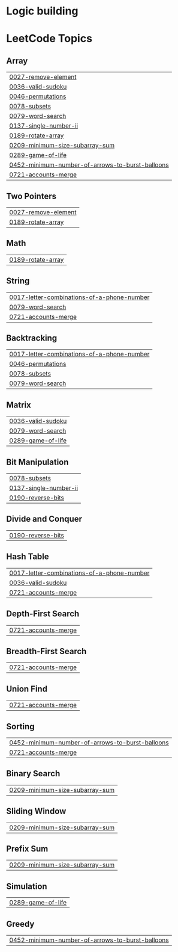 # Logic building

<!---LeetCode Topics Start-->
# LeetCode Topics
## Array
|  |
| ------- |
| [0027-remove-element](https://github.com/HaroonSS/Coding_Practice/tree/master/0027-remove-element) |
| [0036-valid-sudoku](https://github.com/HaroonSS/Coding_Practice/tree/master/0036-valid-sudoku) |
| [0046-permutations](https://github.com/HaroonSS/Coding_Practice/tree/master/0046-permutations) |
| [0078-subsets](https://github.com/HaroonSS/Coding_Practice/tree/master/0078-subsets) |
| [0079-word-search](https://github.com/HaroonSS/Coding_Practice/tree/master/0079-word-search) |
| [0137-single-number-ii](https://github.com/HaroonSS/Coding_Practice/tree/master/0137-single-number-ii) |
| [0189-rotate-array](https://github.com/HaroonSS/Coding_Practice/tree/master/0189-rotate-array) |
| [0209-minimum-size-subarray-sum](https://github.com/HaroonSS/Coding_Practice/tree/master/0209-minimum-size-subarray-sum) |
| [0289-game-of-life](https://github.com/HaroonSS/Coding_Practice/tree/master/0289-game-of-life) |
| [0452-minimum-number-of-arrows-to-burst-balloons](https://github.com/HaroonSS/Coding_Practice/tree/master/0452-minimum-number-of-arrows-to-burst-balloons) |
| [0721-accounts-merge](https://github.com/HaroonSS/Coding_Practice/tree/master/0721-accounts-merge) |
## Two Pointers
|  |
| ------- |
| [0027-remove-element](https://github.com/HaroonSS/Coding_Practice/tree/master/0027-remove-element) |
| [0189-rotate-array](https://github.com/HaroonSS/Coding_Practice/tree/master/0189-rotate-array) |
## Math
|  |
| ------- |
| [0189-rotate-array](https://github.com/HaroonSS/Coding_Practice/tree/master/0189-rotate-array) |
## String
|  |
| ------- |
| [0017-letter-combinations-of-a-phone-number](https://github.com/HaroonSS/Coding_Practice/tree/master/0017-letter-combinations-of-a-phone-number) |
| [0079-word-search](https://github.com/HaroonSS/Coding_Practice/tree/master/0079-word-search) |
| [0721-accounts-merge](https://github.com/HaroonSS/Coding_Practice/tree/master/0721-accounts-merge) |
## Backtracking
|  |
| ------- |
| [0017-letter-combinations-of-a-phone-number](https://github.com/HaroonSS/Coding_Practice/tree/master/0017-letter-combinations-of-a-phone-number) |
| [0046-permutations](https://github.com/HaroonSS/Coding_Practice/tree/master/0046-permutations) |
| [0078-subsets](https://github.com/HaroonSS/Coding_Practice/tree/master/0078-subsets) |
| [0079-word-search](https://github.com/HaroonSS/Coding_Practice/tree/master/0079-word-search) |
## Matrix
|  |
| ------- |
| [0036-valid-sudoku](https://github.com/HaroonSS/Coding_Practice/tree/master/0036-valid-sudoku) |
| [0079-word-search](https://github.com/HaroonSS/Coding_Practice/tree/master/0079-word-search) |
| [0289-game-of-life](https://github.com/HaroonSS/Coding_Practice/tree/master/0289-game-of-life) |
## Bit Manipulation
|  |
| ------- |
| [0078-subsets](https://github.com/HaroonSS/Coding_Practice/tree/master/0078-subsets) |
| [0137-single-number-ii](https://github.com/HaroonSS/Coding_Practice/tree/master/0137-single-number-ii) |
| [0190-reverse-bits](https://github.com/HaroonSS/Coding_Practice/tree/master/0190-reverse-bits) |
## Divide and Conquer
|  |
| ------- |
| [0190-reverse-bits](https://github.com/HaroonSS/Coding_Practice/tree/master/0190-reverse-bits) |
## Hash Table
|  |
| ------- |
| [0017-letter-combinations-of-a-phone-number](https://github.com/HaroonSS/Coding_Practice/tree/master/0017-letter-combinations-of-a-phone-number) |
| [0036-valid-sudoku](https://github.com/HaroonSS/Coding_Practice/tree/master/0036-valid-sudoku) |
| [0721-accounts-merge](https://github.com/HaroonSS/Coding_Practice/tree/master/0721-accounts-merge) |
## Depth-First Search
|  |
| ------- |
| [0721-accounts-merge](https://github.com/HaroonSS/Coding_Practice/tree/master/0721-accounts-merge) |
## Breadth-First Search
|  |
| ------- |
| [0721-accounts-merge](https://github.com/HaroonSS/Coding_Practice/tree/master/0721-accounts-merge) |
## Union Find
|  |
| ------- |
| [0721-accounts-merge](https://github.com/HaroonSS/Coding_Practice/tree/master/0721-accounts-merge) |
## Sorting
|  |
| ------- |
| [0452-minimum-number-of-arrows-to-burst-balloons](https://github.com/HaroonSS/Coding_Practice/tree/master/0452-minimum-number-of-arrows-to-burst-balloons) |
| [0721-accounts-merge](https://github.com/HaroonSS/Coding_Practice/tree/master/0721-accounts-merge) |
## Binary Search
|  |
| ------- |
| [0209-minimum-size-subarray-sum](https://github.com/HaroonSS/Coding_Practice/tree/master/0209-minimum-size-subarray-sum) |
## Sliding Window
|  |
| ------- |
| [0209-minimum-size-subarray-sum](https://github.com/HaroonSS/Coding_Practice/tree/master/0209-minimum-size-subarray-sum) |
## Prefix Sum
|  |
| ------- |
| [0209-minimum-size-subarray-sum](https://github.com/HaroonSS/Coding_Practice/tree/master/0209-minimum-size-subarray-sum) |
## Simulation
|  |
| ------- |
| [0289-game-of-life](https://github.com/HaroonSS/Coding_Practice/tree/master/0289-game-of-life) |
## Greedy
|  |
| ------- |
| [0452-minimum-number-of-arrows-to-burst-balloons](https://github.com/HaroonSS/Coding_Practice/tree/master/0452-minimum-number-of-arrows-to-burst-balloons) |
<!---LeetCode Topics End-->
